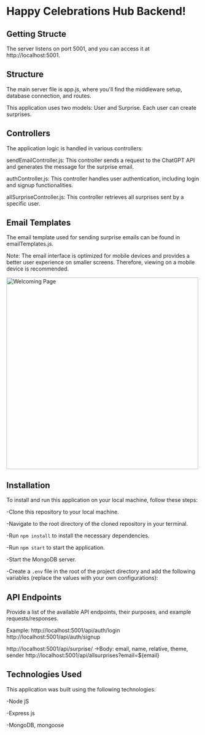 # Happy Celebrations Hub Backend!

## Getting Structe

The server listens on port 5001, and you can access it at http://localhost:5001.

## Structure

The main server file is app.js, where you'll find the middleware setup, database connection, and routes.

This application uses two models: User and Surprise. Each user can create surprises.

## Controllers

The application logic is handled in various controllers:

sendEmailController.js: This controller sends a request to the ChatGPT API and generates the message for the surprise email.

authController.js: This controller handles user authentication, including login and signup functionalities.

allSurpriseController.js: This controller retrieves all surprises sent by a specific user.

## Email Templates

The email template used for sending surprise emails can be found in emailTemplates.js.

Note: The email interface is optimized for mobile devices and provides a better user experience on smaller screens. Therefore, viewing on a mobile device is recommended.

 <img src="https://res.cloudinary.com/dxqyvjf5r/image/upload/v1683912490/register%20form/birthday_wdz5il.jpg" width="500" title="Welcoming Page">
 
## Installation

To install and run this application on your local machine, follow these steps:

-Clone this repository to your local machine.

-Navigate to the root directory of the cloned repository in your terminal.

-Run `npm install` to install the necessary dependencies.

-Run `npm start` to start the application.

-Start the MongoDB server.

-Create a `.env` file in the root of the project directory and add the following variables (replace the values with your own configurations):

## API Endpoints

Provide a list of the available API endpoints, their purposes, and example requests/responses.

Example:
http://localhost:5001/api/auth/login
http://localhost:5001/api/auth/signup

http://localhost:5001/api/surprise/ ->Body: email, name, relative, theme, sender
http://localhost:5001/api/allsurprises?email=${email}

## Technologies Used

This application was built using the following technologies:

-Node jS

-Express js

-MongoDB, mongoose
